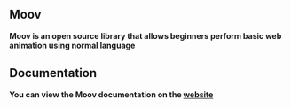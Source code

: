 ## Moov

**Moov is an open source library that allows beginners perform basic web animation using normal language**

## Documentation

**You can view the Moov documentation on the [website](https://tallman98.github.io/Moov-Product/)**
